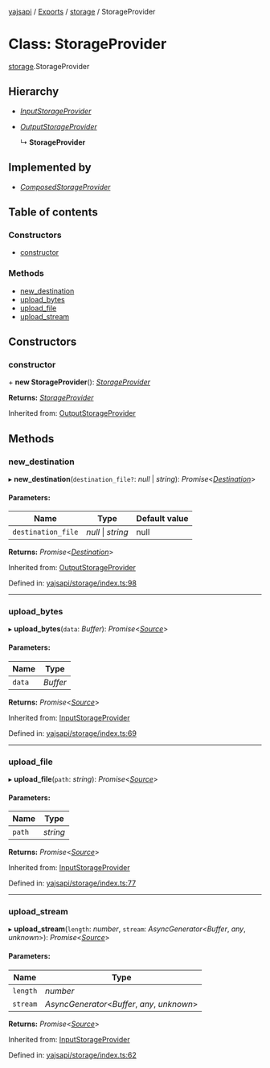[yajsapi](../README.md) / [Exports](../modules.md) / [storage](../modules/storage.md) / StorageProvider

# Class: StorageProvider

[storage](../modules/storage.md).StorageProvider

## Hierarchy

* [*InputStorageProvider*](storage.inputstorageprovider.md)

* [*OutputStorageProvider*](storage.outputstorageprovider.md)

  ↳ **StorageProvider**

## Implemented by

* [*ComposedStorageProvider*](storage.composedstorageprovider.md)

## Table of contents

### Constructors

- [constructor](storage.storageprovider.md#constructor)

### Methods

- [new\_destination](storage.storageprovider.md#new_destination)
- [upload\_bytes](storage.storageprovider.md#upload_bytes)
- [upload\_file](storage.storageprovider.md#upload_file)
- [upload\_stream](storage.storageprovider.md#upload_stream)

## Constructors

### constructor

\+ **new StorageProvider**(): [*StorageProvider*](storage.storageprovider.md)

**Returns:** [*StorageProvider*](storage.storageprovider.md)

Inherited from: [OutputStorageProvider](storage.outputstorageprovider.md)

## Methods

### new\_destination

▸ **new_destination**(`destination_file?`: *null* \| *string*): *Promise*<[*Destination*](storage.destination.md)\>

#### Parameters:

Name | Type | Default value |
------ | ------ | ------ |
`destination_file` | *null* \| *string* | null |

**Returns:** *Promise*<[*Destination*](storage.destination.md)\>

Inherited from: [OutputStorageProvider](storage.outputstorageprovider.md)

Defined in: [yajsapi/storage/index.ts:98](https://github.com/golemfactory/yajsapi/blob/289a25a/yajsapi/storage/index.ts#L98)

___

### upload\_bytes

▸ **upload_bytes**(`data`: *Buffer*): *Promise*<[*Source*](storage.source.md)\>

#### Parameters:

Name | Type |
------ | ------ |
`data` | *Buffer* |

**Returns:** *Promise*<[*Source*](storage.source.md)\>

Inherited from: [InputStorageProvider](storage.inputstorageprovider.md)

Defined in: [yajsapi/storage/index.ts:69](https://github.com/golemfactory/yajsapi/blob/289a25a/yajsapi/storage/index.ts#L69)

___

### upload\_file

▸ **upload_file**(`path`: *string*): *Promise*<[*Source*](storage.source.md)\>

#### Parameters:

Name | Type |
------ | ------ |
`path` | *string* |

**Returns:** *Promise*<[*Source*](storage.source.md)\>

Inherited from: [InputStorageProvider](storage.inputstorageprovider.md)

Defined in: [yajsapi/storage/index.ts:77](https://github.com/golemfactory/yajsapi/blob/289a25a/yajsapi/storage/index.ts#L77)

___

### upload\_stream

▸ **upload_stream**(`length`: *number*, `stream`: *AsyncGenerator*<*Buffer*, *any*, *unknown*\>): *Promise*<[*Source*](storage.source.md)\>

#### Parameters:

Name | Type |
------ | ------ |
`length` | *number* |
`stream` | *AsyncGenerator*<*Buffer*, *any*, *unknown*\> |

**Returns:** *Promise*<[*Source*](storage.source.md)\>

Inherited from: [InputStorageProvider](storage.inputstorageprovider.md)

Defined in: [yajsapi/storage/index.ts:62](https://github.com/golemfactory/yajsapi/blob/289a25a/yajsapi/storage/index.ts#L62)
